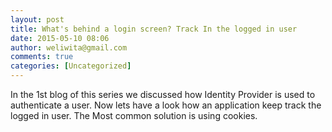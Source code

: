 ```yaml
---
layout: post
title: What's behind a login screen? Track In the logged in user
date: 2015-05-10 08:06
author: weliwita@gmail.com
comments: true
categories: [Uncategorized]
---
```

In the 1st blog of this series we discussed how Identity Provider is used to authenticate a user. Now lets have a look how an application keep track the logged in user. The Most common solution is using cookies.

